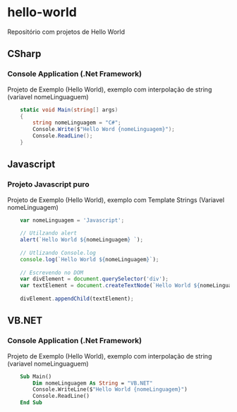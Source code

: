 # hello-world
Repositório com projetos de Hello World

## CSharp 
### Console Application (.Net Framework)
Projeto de Exemplo (Hello World), exemplo com interpolação de string (variavel nomeLinguaguem)

```c#
    static void Main(string[] args)
    {
        string nomeLinguagem = "C#";
        Console.Write($"Hello Word {nomeLinguagem}");
        Console.ReadLine();
    }
 ```

## Javascript
### Projeto Javascript puro
Projeto de Exemplo (Hello World), exemplo com Template Strings (Variavel nomeLinguagem)

```js
    var nomeLinguagem = 'Javascript';
            
    // Utilzando alert
    alert(`Hello World ${nomeLinguagem} `);
    
    // Utlizando Console.log
    console.log(`Hello World ${nomeLinguagem}`);
    
    // Escrevendo no DOM
    var divElement = document.querySelector('div');
    var textElement = document.createTextNode(`Hello World ${nomeLinguagem}`);
    
    divElement.appendChild(textElement); 
   ```

## VB.NET
### Console Application (.Net Framework)
Projeto de Exemplo (Hello World), exemplo com interpolação de string (variavel nomeLinguaguem)

```vb
    Sub Main()
        Dim nomeLinguagem As String = "VB.NET"
        Console.WriteLine($"Hello World {nomeLinguagem}")
        Console.ReadLine()
    End Sub
```


